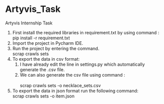 # Artyvis_Task
Artyvis Internship Task

1. First install the required libraries in requirement.txt by using command :
    pip install -r requirement.txt
2. Import the project in Pycharm IDE.
3. Run the project by entering the command. </br>
    scrap crawls sets
4. To export the data in csv format:
    1. I have already edit the line in settings.py which automatically generate the .csv file.
    2. We can also generate the csv file using command : </br>
      </br>  scrap crawls sets -o necklace_sets.csv </br>
5. To export the data in json format run the following command:
      </br>  scrap crawls sets -o item.json </br>
    
